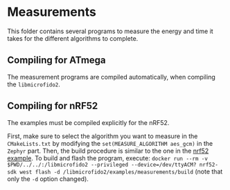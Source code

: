 # Measurements

This folder contains several programs to measure the energy and time it takes for the different algorithms to complete.

## Compiling for ATmega

The measurement programs are compiled automatically, when compiling the `libmicrofido2`.

## Compiling for nRF52

The examples must be compiled explicitly for the nRF52.

First, make sure to select the algorithm you want to measure in the `CMakeLists.txt` by modifying the `set(MEASURE_ALGORITHM aes_gcm)` in the `Zephyr` part.
Then, the build procedure is similar to the one in the [nrf52 example](../nrf52/README.md).
To build and flash the program, execute: `docker run --rm -v $PWD/../../:/libmicrofido2 --privileged --device=/dev/ttyACM? nrf52-sdk west flash -d /libmicrofido2/examples/measurements/build` (note that only the `-d` option changed).
